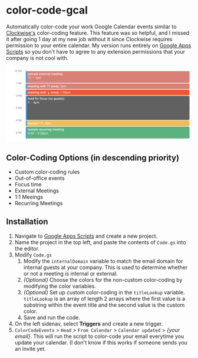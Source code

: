 
# color-code-gcal

Automatically color-code your work Google Calendar events similar to [Clockwise's](https://support.getclockwise.com/hc/en-us/articles/360026978991-Color-Coding-Overview) color-coding feature. This feature was so helpful, and I missed it after going 1 day at my new job without it since Clockwise requires permission to your entire calendar. My version runs entirely on [Google Apps Scripts](https://script.google.com/) so you don't have to agree to any extension permissions that your company is not cool with.

  

![enter image description here](https://github.com/kevintrankt/color-code-gcal/blob/main/screenshot.png?raw=true)

  

## Color-Coding Options (in descending priority)

- Custom color-coding rules
- Out-of-office events
- Focus time
- External Meetings
- 1:1 Meeings
- Recurring Meetings

  

## Installation

1. Navigate to [Google Apps Scripts](https://script.google.com/home) and create a new project.
2. Name the project in the top left, and paste the contents of `Code.gs` into the editor.
3. Modify `Code.gs`
	1. Modify the `internalDomain` variable to match the email domain for internal guests at your company. This is used to determine whether or not a meeting is internal or external.
	2.  *(Optional)* Choose the colors for the non-custom color-coding by modifying the color variables.
	3.  *(Optional)* Set up custom color-coding in the `titleLookup` variable. `titleLookup` is an array of length 2 arrays where the first value is a substring within the event title and the second value is the custom color.
	4. Save and run the code.
4. On the left sidenav, select **Triggers** and create a new trigger.
5.  `ColorCodeEvents` > `Head` > `From Calendar` > `Calendar updated` > *{your email}*. This will run the script to color-code your email everytime you update your calendar. (I don't know if this works if someone sends you an invite yet.
